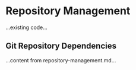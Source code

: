 # Repository Management
...existing code...
## Git Repository Dependencies
...content from repository-management.md...
